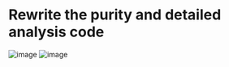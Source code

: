 # Rewrite the purity and detailed analysis code

![image](https://github.com/jeffeuxMartin/mymeasure/assets/43311603/64828af9-0356-4acd-85c4-5853bf6e7bc3)
![image](https://github.com/jeffeuxMartin/mymeasure/assets/43311603/988584d0-ec53-4827-b2da-0f7a5b37b17f)
